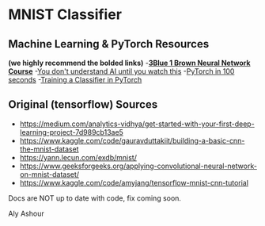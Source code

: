 # MNIST Classifier

## Machine Learning & PyTorch Resources 
**(we highly recommend the bolded links)**
-**[3Blue 1 Brown Neural Network Course](https://www.youtube.com/watch?v=aircAruvnKk&list=PLZHQObOWTQDNU6R1_67000Dx_ZCJB-3pi)** 
-[You don't understand AI until you watch this](https://www.youtube.com/watch?v=1aM1KYvl4Dw)
-[PyTorch in 100 seconds](https://www.youtube.com/watch?v=ORMx45xqWkA)
-[Training a Classifier in PyTorch](https://pytorch.org/tutorials/beginner/blitz/cifar10_tutorial.html)


## Original (tensorflow) Sources
- https://medium.com/analytics-vidhya/get-started-with-your-first-deep-learning-project-7d989cb13ae5
- https://www.kaggle.com/code/gauravduttakiit/building-a-basic-cnn-the-mnist-dataset
- https://yann.lecun.com/exdb/mnist/
- https://www.geeksforgeeks.org/applying-convolutional-neural-network-on-mnist-dataset/
- https://www.kaggle.com/code/amyjang/tensorflow-mnist-cnn-tutorial

Docs are NOT up to date with code, fix coming soon.

Aly Ashour
